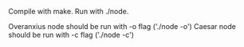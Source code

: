 

Compile with make.  Run with ./node.

Overanxius node should be run with -o flag ('./node -o')
Caesar node should be run with -c flag ('./node -c')

